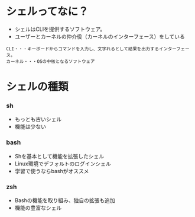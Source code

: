 # シェルってなに？
- シェルはCLIを提供するソフトウェア。
- ユーザーとカーネルの仲介役（カーネルのインターフェース）をしている

```
CLI・・・キーボードからコマンドを入力し、文字れるとして結果を出力するインターフェース。
カーネル・・・OSの中核となるソフトウェア
```

# シェルの種類
### sh
- もっとも古いシェル
- 機能は少ない
### bash
- Shを基本として機能を拡張したシェル
- Linux環境でデフォルトのログインシェル
- 学習で使うならbashがオススメ
### zsh
- Bashの機能を取り組み、独自の拡張も追加
- 機能の豊富なシェル
